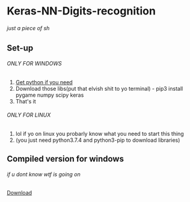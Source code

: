 # Keras-NN-Digits-recognition
###### *just a piece of sh*

## Set-up
###### ONLY FOR WINDOWS
1. [Get python if you need](https://www.python.org/ftp/python/3.7.4/python-3.7.4-amd64-webinstall.exe)
2. Download those libs(put that elvish shit to yo terminal) - pip3 install pygame numpy scipy keras
3. That's it 
###### ONLY FOR LINUX
1. lol if yo on linux you probarly know what you need to start this thing
2. (you just need python3.7.4 and python3-pip to download libraries)
## Compiled version for windows
###### *if u dont know wtf is going on*  
[Download](https://drive.google.com/file/d/1V27dBRnh5YruamfYAmXJH66z3F_S8KeT/view?usp=sharing)
